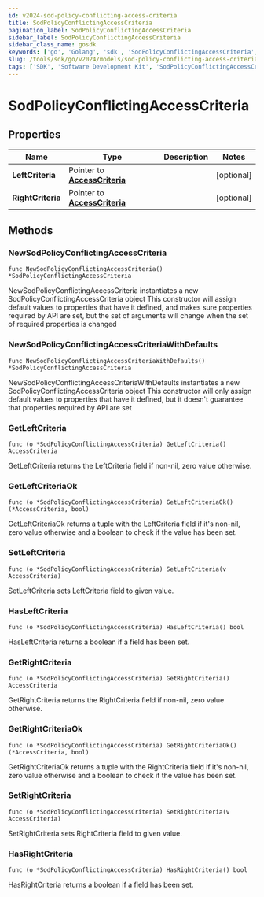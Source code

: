 ```yaml
---
id: v2024-sod-policy-conflicting-access-criteria
title: SodPolicyConflictingAccessCriteria
pagination_label: SodPolicyConflictingAccessCriteria
sidebar_label: SodPolicyConflictingAccessCriteria
sidebar_class_name: gosdk
keywords: ['go', 'Golang', 'sdk', 'SodPolicyConflictingAccessCriteria', 'V2024SodPolicyConflictingAccessCriteria'] 
slug: /tools/sdk/go/v2024/models/sod-policy-conflicting-access-criteria
tags: ['SDK', 'Software Development Kit', 'SodPolicyConflictingAccessCriteria', 'V2024SodPolicyConflictingAccessCriteria']
---
```


# SodPolicyConflictingAccessCriteria

## Properties

Name | Type | Description | Notes
------------ | ------------- | ------------- | -------------
**LeftCriteria** | Pointer to [**AccessCriteria**](access-criteria) |  | [optional] 
**RightCriteria** | Pointer to [**AccessCriteria**](access-criteria) |  | [optional] 

## Methods

### NewSodPolicyConflictingAccessCriteria

`func NewSodPolicyConflictingAccessCriteria() *SodPolicyConflictingAccessCriteria`

NewSodPolicyConflictingAccessCriteria instantiates a new SodPolicyConflictingAccessCriteria object
This constructor will assign default values to properties that have it defined,
and makes sure properties required by API are set, but the set of arguments
will change when the set of required properties is changed

### NewSodPolicyConflictingAccessCriteriaWithDefaults

`func NewSodPolicyConflictingAccessCriteriaWithDefaults() *SodPolicyConflictingAccessCriteria`

NewSodPolicyConflictingAccessCriteriaWithDefaults instantiates a new SodPolicyConflictingAccessCriteria object
This constructor will only assign default values to properties that have it defined,
but it doesn't guarantee that properties required by API are set

### GetLeftCriteria

`func (o *SodPolicyConflictingAccessCriteria) GetLeftCriteria() AccessCriteria`

GetLeftCriteria returns the LeftCriteria field if non-nil, zero value otherwise.

### GetLeftCriteriaOk

`func (o *SodPolicyConflictingAccessCriteria) GetLeftCriteriaOk() (*AccessCriteria, bool)`

GetLeftCriteriaOk returns a tuple with the LeftCriteria field if it's non-nil, zero value otherwise
and a boolean to check if the value has been set.

### SetLeftCriteria

`func (o *SodPolicyConflictingAccessCriteria) SetLeftCriteria(v AccessCriteria)`

SetLeftCriteria sets LeftCriteria field to given value.

### HasLeftCriteria

`func (o *SodPolicyConflictingAccessCriteria) HasLeftCriteria() bool`

HasLeftCriteria returns a boolean if a field has been set.

### GetRightCriteria

`func (o *SodPolicyConflictingAccessCriteria) GetRightCriteria() AccessCriteria`

GetRightCriteria returns the RightCriteria field if non-nil, zero value otherwise.

### GetRightCriteriaOk

`func (o *SodPolicyConflictingAccessCriteria) GetRightCriteriaOk() (*AccessCriteria, bool)`

GetRightCriteriaOk returns a tuple with the RightCriteria field if it's non-nil, zero value otherwise
and a boolean to check if the value has been set.

### SetRightCriteria

`func (o *SodPolicyConflictingAccessCriteria) SetRightCriteria(v AccessCriteria)`

SetRightCriteria sets RightCriteria field to given value.

### HasRightCriteria

`func (o *SodPolicyConflictingAccessCriteria) HasRightCriteria() bool`

HasRightCriteria returns a boolean if a field has been set.


